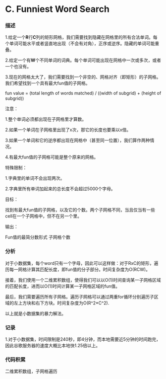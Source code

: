 # C. Funniest Word Search

### 描述

1.给定一个**R**行**C**列的矩形网格，我们需要找到隐藏在网格里的所有合法单词。每个单词可能水平或者竖直地出现（不会有对角），正序或逆序。隐藏的单词可能重叠。

2.给定一个有**W**个不同单词的词典。每个单词可能出现在网格中一次或多次，或者一个也没有。

3.现在的网格太大了，我们需要找到一个非空的、网格对齐（即矩形）的子网格。我们希望找到一个具有最大fun值的子网格。

fun value = (total length of words matched) / ((width of subgrid) + (height of subgrid))

注意：

1.整个单词必须都出现在子网格里才算数。

2.如果一个单词在子网格里出现了x次，那它的长度也要乘以x倍。

3.如果一个单词和它的逆序都出现在网格中（甚至同一位置），我们算作两种情况。

4.有最大fun值的子网格可能是整个原来的网格。

特殊限制：

1.字典里的单词不会出现两次。

2.字典里所有单词加起来的总长度不会超过5000个字母。

目标：

找到有最大fun值的子网格，以及它的个数。两个子网格不同，当且仅当有一些cell在一个子网格中，但不在另一个里。

输出：

Fun值的最简分数形式  子网格个数

### 分析

对于小数据集，每个word只有一个字母，因此可以这样做：对于RxC的矩形，遍历每一网格计算其匹配长度，即fun值的分子部分。时间复杂度为O(RCW)。

接着，我们使用一个二维累积数组，使得我们可以以O(1)时间查询某一子网格区域的匹配长度，进而以O(1)时间计算某一子网格区域的fun值。

最后，我们需要遍历所有子网格。遍历子网格可以通过两重for循环分别遍历子区域的左上方块和右下方块。时间复杂度为O(R^2*C^2).

以上就是小数据集的暴力解法。

### 记录

1.对于小数据集，时间限制是240秒，即4分钟，而本地需要近5分钟的时间跑完，因此谷歌服务器的速度大概比本地快1.25倍以上。

### 代码积累

二维累积数组，子网格遍历
